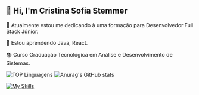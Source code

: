 ## 👋 Hi, I'm Cristina Sofia Stemmer

🔭 Atualmente estou me dedicando à uma formação para Desenvolvedor Full Stack Júnior.

🌱 Estou aprendendo Java, React.

📚 Curso Graduação Tecnológica em Análise e Desenvolvimento de Sistemas.

![TOP Linguagens](https://github-readme-stats.vercel.app/api/top-langs/?username=cristinasstemmer&theme=dracula)
![Anurag's GitHub stats](https://github-readme-stats.vercel.app/api?username=cristinasstemmer&show_icons=true&theme=dracula)

[![My Skills](https://skillicons.dev/icons?i=java,js,ts,nodejs,html,css&perline=6)](https://skillicons.dev)

